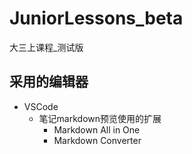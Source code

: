 # JuniorLessons_beta
大三上课程_测试版
## 采用的编辑器
- VSCode
  - 笔记markdown预览使用的扩展
    - Markdown All in One
    - Markdown Converter
